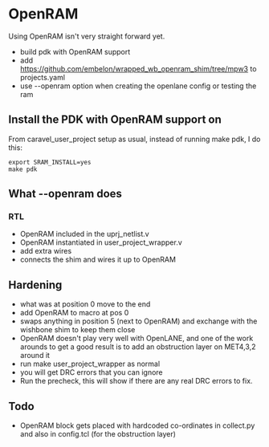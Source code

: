 # OpenRAM

Using OpenRAM isn't very straight forward yet.

* build pdk with OpenRAM support
* add https://github.com/embelon/wrapped_wb_openram_shim/tree/mpw3 to projects.yaml
* use --openram option when creating the openlane config or testing the ram

## Install the PDK with OpenRAM support on

From caravel_user_project setup as usual, instead of running make pdk, I do this:

    export SRAM_INSTALL=yes
    make pdk

## What --openram does

### RTL

* OpenRAM included in the uprj_netlist.v
* OpenRAM instantiated in user_project_wrapper.v
* add extra wires
* connects the shim and wires it up to OpenRAM 

## Hardening

* what was at position 0 move to the end
* add OpenRAM to macro at pos 0
* swaps anything in position 5 (next to OpenRAM) and exchange with the wishbone shim to keep them close
* OpenRAM doesn't play very well with OpenLANE, and one of the work arounds to get a good result is to add an obstruction layer on MET4,3,2 around it
* run make user_project_wrapper as normal
* you will get DRC errors that you can ignore
* Run the precheck, this will show if there are any real DRC errors to fix.

## Todo

* OpenRAM block gets placed with hardcoded co-ordinates in collect.py and also in config.tcl (for the obstruction layer)
